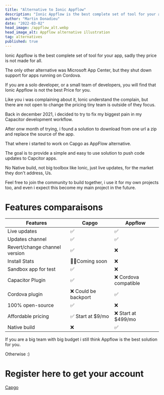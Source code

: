 ```yaml
---
title: "Alternative to Ionic Appflow"
description: "Ionic Appflow is the best complete set of tool for your app, sadly they price is not made for all."
author: "Martin Donadieu"
date: "2022-03-02"
head_image: /appflow_alt.webp
head_image_alt: Appflow alternative illustration
tag: alternatives
published: true
---
```


Ionic Appflow is the best complete set of tool for your app, sadly they price is not made for all.

The only other alternative was Microsoft App Center, but they shut down support for apps running on Cordova.

If you are a solo developer, or a small team of developers, you will find that Ionic Appflow is not the best Price for you.

Like you i was complaining about it, Ionic understand the complain, but there are not open to change the pricing tiny team is outside of they focus.

Back in december 2021, i decided to try to fix my biggest pain in my Capacitor development workflow.

After onw month of trying, i found a solution to download from one url a zip and replace the source of the app.

That where i started to work on Capgo as AppFlow alternative.

The goal is to provide a simple and easy to use solution to push code updates to Capcitor apps.

No Native build, not big toolbox like Ionic, just live updates, for the market they don't address, Us.

Feel free to join the community to build together, i use it for my own projects too, and even i expect this become my main project in the future.


# Features comparaisons

| Features                      | Capgo                              | Appflow                |
|-------------------------------|------------------------------------|------------------------|
| Live updates                  | ✅                                  | ✅                     |
| Updates channel               | ✅                                  | ✅                     |
| Revert/change channel version | ✅                                  | ❌                     |
| Install Stats                 | 🏋️‍♀️Coming soon                       | ❌                     |
| Sandbox app for test          | ✅                                  | ❌                     |
| Capacitor Plugin              | ✅                                  | ❌ Cordova compatible  |
| Cordova plugin                | ❌ Could be backport                | ✅                     |
| 100% open-source              | ✅                                  | ❌                     |
| Affordable pricing            | ✅ Start at $9/mo                   | ❌ Start at $499/mo    |
| Native build                  | ❌                                  | ✅                     |

If you are a big team with big budget i still think Appflow is the best solution for you.

Otherwise :)
# Register here to get your account

[Capgo](https://capgo.app/register)